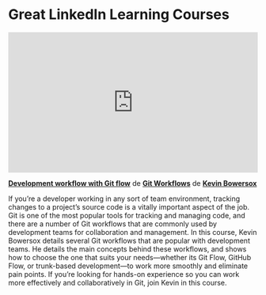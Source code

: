 <h1>Great LinkedIn Learning Courses</h1>

<div style="position:relative;height:0;padding-bottom:56.25%"><iframe width="640" height="360" src="https://www.linkedin.com/learning/embed/git-workflows/development-workflow-with-git-flow?autoplay=false&claim=AQFGPctKPYiLrgAAAY4tZ59TEHK1b0TXCwYNclUqRVf7KFn4qH4z2UOD9NzSMjwF3_H42vbnjVdqPVmSwiU2OpQ8REIVex_N6ivDzyBWnu9niwdoCZrr0Fk372-sfn4OCLKG-lqk-yQrWN3jmsNhQ7cumAVsXbSB59hNYJZDcHPpWKBWpFKekw5j-dzp5CAGD29fU4hZmLCHjF1S8JYdG8mz4Pgulia-6m6Itn_fxVwB8Qc83iTic17s4-XCRmDRPNeQ9LM3VXoFpG_OXFhpb9oN6iYN67AnhxAZbnH1NRmmPTxAaodhfcUVYu6OfWKOhgStqKBQ7xk_rGlhaIi8cYaw1Ni9yshgJLrXcvx7gsxiHmNz6CqEKx0Sn9CYfkuSgD2cZcM-BdMBAH3zUM40tnQswRDPSCYdBCKabXpgxF9-hgY8MstTxRVBV2WiIt4hR6cwtyFPdbGKDHSejtleU9D_kFmp0BSujbNkfGT1b51I7G4DPO3BMiLIs2EIkI4NGPUx-Jr2FEy1afmMweYa_q5BmZ0hTAUIZUt8MJp5Au_UEYzkDTEJBSZuNEBHtQem8Z76IhOpatf_bdlFG7WKs366GaGoSB5rc8XLqsD_bs3rednrCcm_A4g97t5hnC0dl5oexwg50kIHy67OpcytifYhpl1JaEYjBRITLW--RFa9Fb1-hDCPYC70ahFlB1LBDYZc4d7Kk2TVwkog3xmKlq-C3Vv1WJRK6cEBtHgzDgq7DqYl-TCLJcxJSd_hmQ5niHAZBuHdWFKHhvsk9CAVSlZgP1-SzXxkMlkb4qVWv_TGeb7zifNNHyemVrJM991cXqjuLhRPiV3lCR1-3qIJjW4F1ZhRBuS2WvcunhOx62SCMlJcaLjCKjSGIeCQg3_E2WVfbRbPqjW2eBMMRbac7QSFIreMx5u-IQVsTi6BRRGerobP7jgeWSJD9bbB5iS6NNR1xqkwyjfGd_vE6N6UkKvv-f_5xnp7iMevQPId2NuYej28ZIbU4vwaFhdsYMvtN6MVRL5buKYeFHya2KEknz0y1_P3-r10sN70sFSTWMf8ZVrnPsmjgb2V7fRftBHHRqXlBGaJtox31rB6sk7FzNu7GoPf0reZLjKaLmShL_Pxl5AMG5UghkKZ2uR_e9tiGnTEW3DjYBjs--zNhwJnA2cXZpm9H9vAMujiUschhP73HMwUBwFQ9IyWRzXuRN9Is5wS0NNB-ln2ogUxaoV36LolxQk" mozallowfullscreen="true" webkitallowfullscreen="true" allowfullscreen="true" frameborder="0" style="position:absolute;width:100%;height:100%;left:0"></iframe></div><p><strong><a href="https://www.linkedin.com/learning/git-workflows/development-workflow-with-git-flow?trk=embed_lil">Development workflow with Git flow</a></strong> de <strong><a href="https://www.linkedin.com/learning/git-workflows?trk=embed_lil">Git Workflows</a></strong> de <strong><a href="https://www.linkedin.com/learning/instructors/kevin-bowersox?trk=embed_lil">Kevin Bowersox</a></strong></p>

If you’re a developer working in any sort of team environment, tracking changes to a project’s source code is a vitally important aspect of the job. Git is one of the most popular tools for tracking and managing code, and there are a number of Git workflows that are commonly used by development teams for collaboration and management. In this course, Kevin Bowersox details several Git workflows that are popular with development teams. He details the main concepts behind these workflows, and shows how to choose the one that suits your needs—whether its Git Flow, GitHub Flow, or trunk-based development—to work more smoothly and eliminate pain points. If you’re looking for hands-on experience so you can work more effectively and collaboratively in Git, join Kevin in this course.

